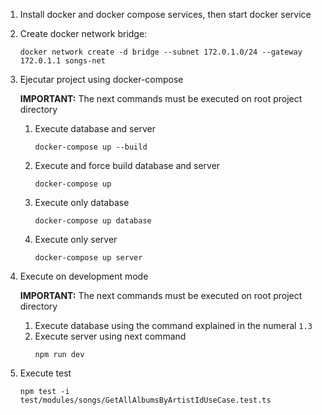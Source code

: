 1. Install docker and docker compose services, then start docker service

1. Create docker network bridge:
    ```shell
    docker network create -d bridge --subnet 172.0.1.0/24 --gateway 172.0.1.1 songs-net
    ```

1. Ejecutar project using docker-compose

    **IMPORTANT:** The next commands must be executed on root project directory

    1. Execute database and server
        ```
        docker-compose up --build
        ```
    1. Execute and force build database and server
        ```
        docker-compose up
        ```
    1. Execute only database
        ```
        docker-compose up database
        ```
    1. Execute only server
        ```
        docker-compose up server
        ```

1. Execute on development mode

    **IMPORTANT:** The next commands must be executed on root project directory
    1. Execute database using the command explained in the numeral `1.3`
    1. Execute server using next command
        ```
        npm run dev
        ```

1. Execute test
    ```
    npm test -i test/modules/songs/GetAllAlbumsByArtistIdUseCase.test.ts
    ```
